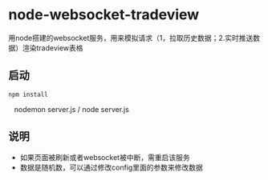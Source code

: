 ﻿# node-websocket-tradeview

用node搭建的websocket服务，用来模拟请求（1，拉取历史数据；2.实时推送数据）渲染tradeview表格

## 启动


    npm install
    nodemon server.js / node server.js
     


## 说明

* 如果页面被刷新或者websocket被中断，需重启该服务 
* 数据是随机数，可以通过修改config里面的参数来修改数据

